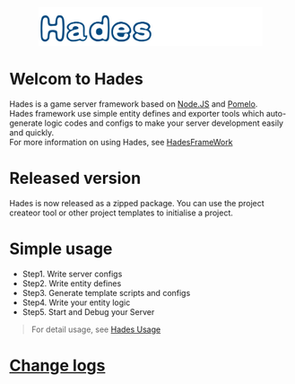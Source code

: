 <p align="center">
	<img
		alt="Hades"
		src="./documents/res/hades.png"
		width="400"
	/>
</p>  

# Welcom to Hades  
Hades is a game server framework based on [Node.JS](https://nodejs.org/) and [Pomelo](http://pomelo.netease.com/).  
Hades framework use simple entity defines and exporter tools which auto-generate logic codes and configs to make 
your server development easily and quickly.  
For more information on using Hades, see [HadesFrameWork](./documents/HadesFramework.md)

# Released version  
Hades is now released as a zipped package. You can use the project createor tool or 
other project templates to initialise a project.

# Simple usage  
* Step1. Write server configs
* Step2. Write entity defines
* Step3. Generate template scripts and configs
* Step4. Write your entity logic
* Step5. Start and Debug your Server  
> For detail usage, see [Hades Usage](./documents/HadesUsage.md)  
# [Change logs](./documents/HadesHistory.md)




